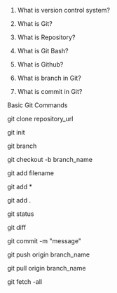 
1) What is version control system?

2) What is Git?

3) What is Repository?

4) What is Git Bash?

5) What is Github?

6) What is branch in Git?

7) What is commit in Git?




Basic Git Commands

git clone repository_url

git init

git branch

git checkout -b branch_name

git add filename

git add *

git add .

git status

git diff

git commit -m "message"

git push origin branch_name

git pull origin branch_name

git fetch -all



